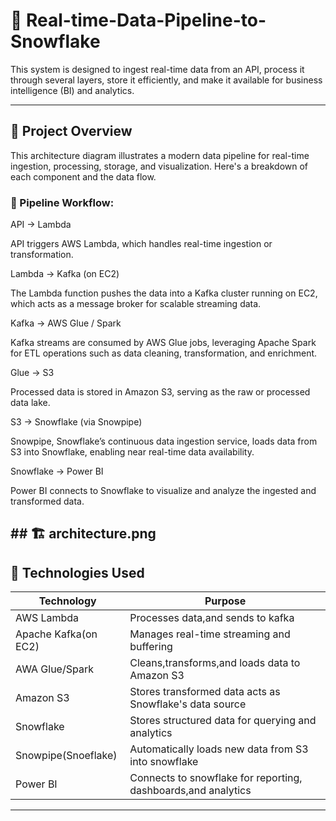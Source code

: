 # 📄 Real-time-Data-Pipeline-to-Snowflake

This system is designed to ingest real-time data from an API, process it through several layers, store it efficiently, and make it available for business intelligence (BI) and analytics.

---

## 🧠 Project Overview

This architecture diagram illustrates a modern data pipeline for real-time ingestion, processing, storage, and visualization. Here's a breakdown of each component and the data flow.


### 🔁 Pipeline Workflow:

API → Lambda

API triggers AWS Lambda, which handles real-time ingestion or transformation.

Lambda → Kafka (on EC2)

The Lambda function pushes the data into a Kafka cluster running on EC2, which acts as a message broker for scalable streaming data.

Kafka → AWS Glue / Spark

Kafka streams are consumed by AWS Glue jobs, leveraging Apache Spark for ETL operations such as data cleaning, transformation, and enrichment.

Glue → S3

Processed data is stored in Amazon S3, serving as the raw or processed data lake.

S3 → Snowflake (via Snowpipe)

Snowpipe, Snowflake’s continuous data ingestion service, loads data from S3 into Snowflake, enabling near real-time data availability.

Snowflake → Power BI

Power BI connects to Snowflake to visualize and analyze the ingested and transformed data.

## ## 🏗️ architecture.png


## 🚀 Technologies Used

| Technology             | Purpose                                                      |
|-------------------     |--------------------------------------------------------------|
| AWS Lambda             | Processes data,and sends to kafka                            |
| Apache Kafka(on EC2)   | Manages real-time streaming and buffering                    |
| AWA Glue/Spark         | Cleans,transforms,and loads data to Amazon S3                |
| Amazon S3              | Stores transformed data acts as Snowflake's data source      |
| Snowflake              | Stores structured data for querying and analytics            |
| Snowpipe(Snoeflake)    | Automatically loads new data from S3 into snowflake          |
| Power BI               | Connects to snowflake for reporting, dashboards,and analytics|

---

